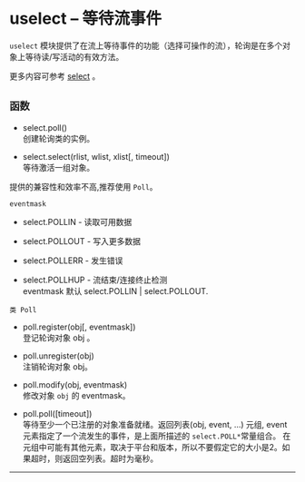 # **uselect** – 等待流事件
`uselect` 模块提供了在流上等待事件的功能（选择可操作的流），轮询是在多个对象上等待读/写活动的有效方法。

更多内容可参考 [select](https://docs.python.org/3.5/library/select.html#module-select) 。

## `函数`

- select.poll()  
  创建轮询类的实例。

- select.select(rlist, wlist, xlist[, timeout])  
  等待激活一组对象。

提供的兼容性和效率不高,推荐使用 `Poll`。

`eventmask` 

- select.POLLIN - 读取可用数据  

- select.POLLOUT - 写入更多数据  

- select.POLLERR - 发生错误  

- select.POLLHUP - 流结束/连接终止检测  
  eventmask 默认 select.POLLIN | select.POLLOUT.

`类 Poll`

- poll.register(obj[, eventmask])  
  登记轮询对象 obj 。 

- poll.unregister(obj)  
  注销轮询对象 obj。

- poll.modify(obj, eventmask)  
  修改对象 ``obj`` 的 eventmask。

- poll.poll([timeout])  
  等待至少一个已注册的对象准备就绪。返回列表(obj, event, ...) 元组, event 元素指定了一个流发生的事件，是上面所描述的 `select.POLL*`常量组合。 在元组中可能有其他元素，取决于平台和版本，所以不要假定它的大小是2。如果超时，则返回空列表。超时为毫秒。

----------